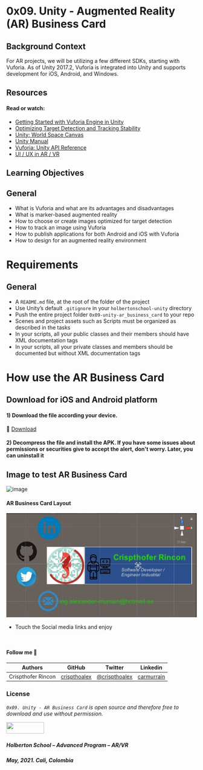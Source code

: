 <h1>0x09. Unity - Augmented Reality (AR) Business Card</h1>

## Background Context
<p>For AR projects, we will be utilizing a few different SDKs, starting with Vuforia. As of Unity 2017.2, Vuforia is integrated into Unity and supports development for iOS, Android, and Windows.</p>

## Resources
#### Read or watch:

<ul>
    <li><a href="/rltoken/R87wTBzq_6qJtY7nuUyPXg" title="Getting Started with Vuforia Engine in Unity" target="_blank">Getting Started with Vuforia Engine in Unity</a> </li>
    <li><a href="/rltoken/LLqElV5TCjwIXFu5dx46fA" title="Optimizing Target Detection and Tracking Stability" target="_blank">Optimizing Target Detection and Tracking Stability</a> </li>
    <li><a href="/rltoken/EjFTYi93sB7P67esU_cr8A" title="Unity: World Space Canvas" target="_blank">Unity: World Space Canvas</a></li>
    <li><a href="/rltoken/bBt7jPj7iJ-9hDRba5yoXw" title="Unity Manual" target="_blank">Unity Manual</a> </li>
    <li><a href="/rltoken/NIJxmeLZh9_RLoK3CVLNqw" title="Vuforia: Unity API Reference" target="_blank">Vuforia: Unity API Reference</a> </li>
    <li><a href="/rltoken/1Mco5Mo4mUP7oV-JjP74qQ" title="UI / UX in AR / VR" target="_blank">UI / UX in AR / VR</a></li>
</ul>

## Learning Objectives

## General
<ul>
    <li>What is Vuforia and what are its advantages and disadvantages</li>
    <li>What is marker-based augmented reality</li>
    <li>How to choose or create images optimized for target detection</li>
    <li>How to track an image using Vuforia</li>
    <li>How to publish applications for both Android and iOS with Vuforia</li>
    <li>How to design for an augmented reality environment</li>
</ul>

# Requirements
## General
<ul>
    <li>A <code>README.md</code> file, at the root of the folder of the project</li>
    <li>Use Unity’s default <code>.gitignore</code> in your <code>holbertonschool-unity</code> directory</li>
    <li>Push the entire project folder <code>0x09-unity-ar_business_card</code> to your repo</li>
    <li>Scenes and project assets such as Scripts must be organized as described in the tasks</li>
    <li>In your scripts, all your public classes and their members should have XML documentation tags</li>
    <li>In your scripts, all your private classes and members should be documented but without XML documentation tags</li>
</ul>

# How use the AR Business Card

## Download for iOS and Android platform
#### 1) Download the file according your device.
📱 [Download](https://drive.google.com/drive/folders/1tOvSinIVvARRl72TzAn1FSROz3aiSxD3?usp=sharing)
#### 2) Decompress the file and install the APK. If you have some issues about permissions or securities give to accept the alert, don't worry. Later, you can uninstall it

## Image to test AR Business Card
![image](https://user-images.githubusercontent.com/60373956/119927876-f3db1c00-bf3f-11eb-8d0d-b979c6a4e4be.png)

#### AR Business Card Layout
![layout](business_card_design.jpg)
* Touch the Social media links and enjoy
<br>


#### Follow me 💬

| Authors | GitHub | Twitter | Linkedin |
| :---: | :---: | :---: | :---: |
| Crispthofer Rincon | [crispthoalex](https://github.com/crispthoalex) | [@crispthoalex](https://twitter.com/crispthoalex) | [carmurrain](https://www.linkedin.com/in/carmurrain) |

### License
*`0x09. Unity - AR Business Card` is open source and therefore free to download and use without permission.*

<a href="url"><img src="https://www.holbertonschool.com/holberton-logo.png" align-self="middle" width="100" height="30"></a>

##### Holberton School – Advanced Program – AR/VR
##### May, 2021. Cali, Colombia
